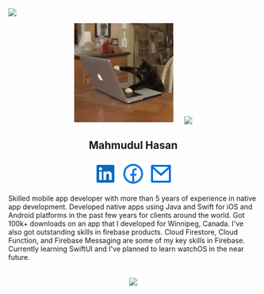 <a href="https://visitor-badge.glitch.me/">
      <img align="center" src="https://page-views.glitch.me/badge?page_id=mhasan341.mhasan341">
    </a>
<p align="center">
  <kbd><img width="200" height="200" src="https://github.com/mhasan341/mhasan341/blob/1787d158d74a32b4b20b9f14033a2befec322dfc/images/powercharting.gif"></kbd>
 &emsp;
<img align="center" src="https://github-readme-stats.vercel.app/api?username=mhasan341&show_icons=true&theme=nord">
</p>


<h2><p align="center">Mahmudul Hasan</p></h2>

<p align="center">
 <a href="https://www.linkedin.com/in/mhasan341/"><img src="https://github.com/mhasan341/mhasan341/blob/48db4175d7e7b11a5758bd977cce4236610c7723/images/linkedin-box-fill.svg"></a>&nbsp;
<a href="https://web.facebook.com/mhasan341/"><img src="https://github.com/mhasan341/mhasan341/blob/80423ebcdc0f6b0f64cace9c10cb7f38fa1752d0/images/facebook-circle-line.svg"></a>&nbsp;
<a href="mailto:mhasan341@gmail.com"><img src="https://github.com/mhasan341/mhasan341/blob/102476862e8c97f926af17128d8164a19321ffb1/images/mail-line.svg"></a>
</p>


Skilled mobile app developer with more than 5 years of experience in native app development. 
Developed native apps using Java and Swift for iOS and Android platforms in the past few years for clients around the world. Got 100k+ downloads on an app that I developed for Winnipeg, Canada.
I've also got outstanding skills in firebase products. Cloud Firestore, Cloud Function, and Firebase Messaging are some of my key skills in Firebase.
Currently learning SwiftUI and I've planned to learn watchOS in the near future.<br></br>



<p align="center">
  <img align="center" src="https://github-readme-stats.vercel.app/api/top-langs/?username=mhasan341&hide=javascript,html&layout=compact">
</p>



<!--
**mhasan341/mhasan341** is a ✨ _special_ ✨ repository because its `README.md` (this file) appears on your GitHub profile.

Here are some ideas to get you started:

- 🔭 I’m currently working on ...
- 🌱 I’m currently learning ...
- 👯 I’m looking to collaborate on ...
- 🤔 I’m looking for help with ...
- 💬 Ask me about ...
- 📫 How to reach me: ...
- 😄 Pronouns: ...
- ⚡ Fun fact: ...
-->

